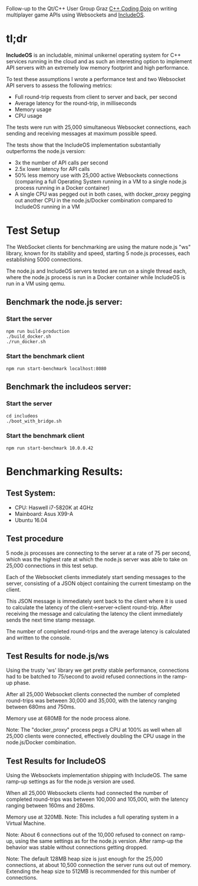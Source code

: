 Follow-up to the Qt/C++ User Group Graz [C++ Coding Dojo](https://www.meetup.com/preview/Graz-Qt-C-11-Meetup/events/240890363) on writing multiplayer game APIs using Websockets and [IncludeOS](https://github.com/hioa-cs/IncludeOS).

# tl;dr

**IncludeOS** is an includable, minimal unikernel operating system for C++ services running in the cloud and as such an interesting option to implement API servers with an extremely low memory footprint and high performance.

To test these assumptions I wrote a performance test and two Websocket API servers to assess the following metrics:
* Full round-trip requests from client to server and back, per second
* Average latency for the round-trip, in milliseconds
* Memory usage
* CPU usage

The tests were run with 25,000 simultaneous Websocket connections, each sending and receiving messages at maximum possible speed.

The tests show that the IncludeOS implementation substantially outperforms the node.js version:
* 3x the number of API calls per second
* 2.5x lower latency for API calls
* 50% less memory use with 25,000 active Websockets connections (comparing a full Operating System running in a VM to a single node.js process running in a Docker container)
* A single CPU was pegged out in both cases, with docker_proxy pegging out another CPU in the node.js/Docker combination compared to IncludeOS running in a VM

# Test Setup

The WebSocket clients for benchmarking are using the mature node.js "ws" library, known for its stability and speed, starting 5 node.js processes, each establishing 5000 connections.

The node.js and IncludeOS servers tested are run on a single thread each, where the node.js process is run in a Docker container while IncludeOS is run in a VM using qemu.

## Benchmark the node.js server:

### Start the server
```
npm run build-production
./build_docker.sh
./run_docker.sh
```

### Start the benchmark client
```
npm run start-benchmark localhost:8080
```

## Benchmark the includeos server:

### Start the server
```
cd includeos
./boot_with_bridge.sh
```

### Start the benchmark client
```
npm run start-benchmark 10.0.0.42
```

# Benchmarking Results:

## Test System:
* CPU: Haswell i7-5820K at 4GHz
* Mainboard: Asus X99-A
* Ubuntu 16.04

## Test procedure

5 node.js processes are connecting to the server at a rate of 75 per second, which was the highest rate at which the node.js server was able to take on 25,000 connections in this test setup.

Each of the Websocket clients immediately start sending messages to the server, consisting of a JSON object containing the current timestamp on the client.

This JSON message is immediately sent back to the client where it is used to calculate the latency of the client->server->client round-trip. After receiving the message and calculating the latency the client immediately sends the next time stamp message.

The number of completed round-trips and the average latency is calculated and written to the console.

## Test Results for node.js/ws
Using the trusty 'ws' library we get pretty stable performance,
connections had to be batched to 75/second to avoid refused connections in the ramp-up phase.

After all 25,000 Websocket clients connected the number of completed round-trips was between 30,000 and 35,000, with the latency ranging between 680ms and 750ms.

Memory use at 680MB for the node process alone.

Note: The "docker_proxy" process pegs a CPU at 100% as well when all 25,000 clients were connected, effectively doubling the CPU usage in the node.js/Docker combination.

## Test Results for IncludeOS
Using the Websockets implementation shipping with IncludeOS. The same ramp-up settings as for the node.js version are used.

When all 25,000 Websockets clients had connected the number of completed round-trips was between 100,000 and 105,000, with the latency ranging between 160ms and 280ms.

Memory use at 320MB.
Note: This includes a full operating system in a Virtual Machine.

Note: About 6 connections out of the 10,000 refused to connect on ramp-up, using the same settings as for the node.js version. After ramp-up the behavior was stable without connections getting dropped.

Note: The default 128MB heap size is just enough for the 25,000 connections, at about 10,500 connection the server runs out out of memory.
      Extending the heap size to 512MB is recommended for this number of connections.